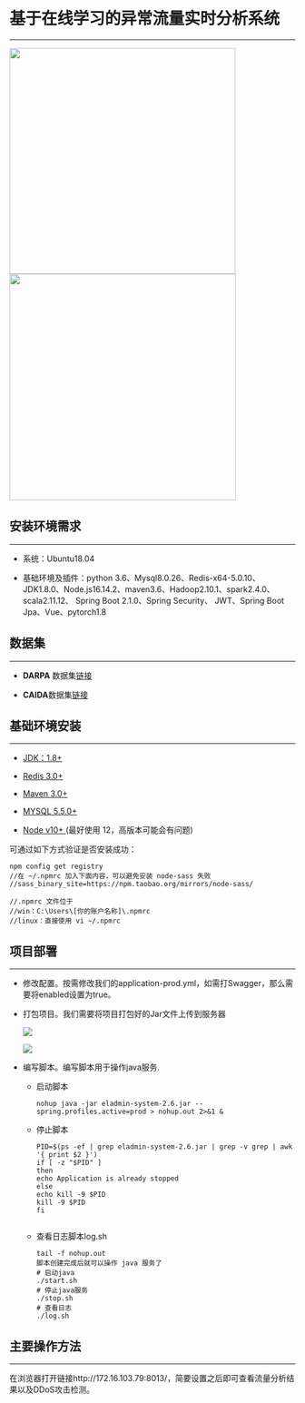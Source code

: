 # 基于在线学习的异常流量实时分析系统

---

<img title="" src="file:///C:/Users/hp/AppData/Roaming/marktext/images/2023-05-05-10-44-58-image.png" alt="" width="398">

<img src="file:///C:/Users/hp/AppData/Roaming/marktext/images/2023-05-05-10-45-06-image.png" title="" alt="" width="399">

## 安装环境需求

---



-  系统：Ubuntu18.04

- 基础环境及插件：python 3.6、Mysql8.0.26、Redis-x64-5.0.10、JDK1.8.0、Node.js16.14.2、maven3.6、Hadoop2.10.1、spark2.4.0、scala2.11.12、 Spring Boot 2.1.0、Spring Security、 JWT、Spring Boot Jpa、Vue、pytorch1.8



## 数据集

---

- **DARPA** 数据集[链接](http://www.11.mit.edu/ideval/data/2000/LLS_DDoS_1.0.html,2000.)

- **CAIDA**数据集[链接](https://www.unb.ca/cic/datasets/ids-2019.html,2017.)



## 基础环境安装

---

- [JDK：1.8+](https://www.runoob.com/java/java-environment-setup.html) 

- [Redis 3.0+](https://www.runoob.com/redis/redis-install.html)

- [Maven 3.0+](https://www.runoob.com/maven/maven-setup.html)

- [MYSQL 5.5.0+](https://www.runoob.com/mysql/mysql-install.html)

- [Node v10+ ](https://www.runoob.com/nodejs/nodejs-install-setup.html)(最好使用 12，高版本可能会有问题)



可通过如下方式验证是否安装成功：

```
npm config get registry
//在 ~/.npmrc 加入下面内容，可以避免安装 node-sass 失败
//sass_binary_site=https://npm.taobao.org/mirrors/node-sass/

//.npmrc 文件位于
//win：C:\Users\[你的账户名称]\.npmrc
//linux：直接使用 vi ~/.npmrc
```

## 项目部署

---

- 修改配置。按需修改我们的application-prod.yml，如需打Swagger，那么需要将enabled设置为true。

- 打包项目。我们需要将项目打包好的Jar文件上传到服务器
  
  ![](C:\Users\hp\AppData\Roaming\marktext\images\2023-05-05-11-07-31-image.png)
  
  ![](C:\Users\hp\AppData\Roaming\marktext\images\2023-05-05-11-07-37-image.png)

- 编写脚本。编写脚本用于操作java服务.
  
  - 启动脚本
    
    ```
    nohup java -jar eladmin-system-2.6.jar --spring.profiles.active=prod > nohup.out 2>&1 &
    ```
  
  - 停止脚本
    
    ```
    PID=$(ps -ef | grep eladmin-system-2.6.jar | grep -v grep | awk '{ print $2 }')
    if [ -z "$PID" ]
    then
    echo Application is already stopped
    else
    echo kill -9 $PID
    kill -9 $PID
    fi
    
    
    ```
  
  - 查看日志脚本log.sh
    
    ```
    tail -f nohup.out
    脚本创建完成后就可以操作 java 服务了
    # 启动java
    ./start.sh
    # 停止java服务
    ./stop.sh
    # 查看日志
    ./log.sh
    
    ```

## 主要操作方法

---

在浏览器打开链接http://172.16.103.79:8013/，简要设置之后即可查看流量分析结果以及DDoS攻击检测。


